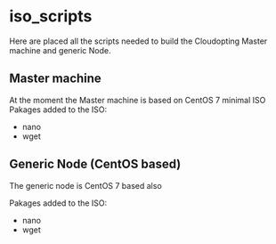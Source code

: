 # iso_scripts
Here are placed all the scripts needed to build the Cloudopting Master machine and generic Node.

## Master machine
At the moment the Master machine is based on CentOS 7 minimal ISO
Pakages added to the ISO:
 * nano
 * wget
 

## Generic Node (CentOS based)
The generic node is CentOS 7 based also

Pakages added to the ISO:
 * nano
 * wget
